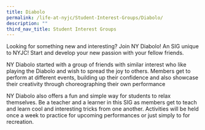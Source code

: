 ```yaml
---
title: Diabolo
permalink: /life-at-nyjc/Student-Interest-Groups/Diabolo/
description: ""
third_nav_title: Student Interest Groups
---
```

Looking for something new and interesting? Join NY Diabolo! An SIG unique to NYJC! Start and develop your new passion with your fellow friends.

NY Diabolo started with a group of friends with similar interest who like playing the Diabolo and wish to spread the joy to others. Members get to perform at different events, building up their confidence and also showcase their creativity through choreographing their own performance

NY Diabolo also offers a fun and simple way for students to relax themselves. Be a teacher and a learner in this SIG as members get to teach and learn cool and interesting tricks from one another. Activities will be held once a week to practice for upcoming performances or just simply to for recreation.